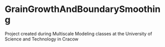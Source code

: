 # GrainGrowthAndBoundarySmoothing
Project created during Multiscale Modeling classes at the University of Science and Technology in Cracow
